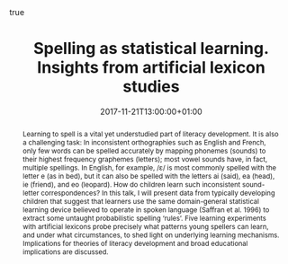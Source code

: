 ---
abstract: "Learning to spell is a vital yet understudied part of literacy development. It is also a challenging task: In inconsistent orthographies such as English and French, only few words can be spelled accurately by mapping phonemes (sounds) to their highest frequency graphemes (letters); most vowel sounds have, in fact, multiple spellings. In English, for example, /ε/ is most commonly spelled with the letter e (as in bed), but it can also be spelled with the letters ai (said), ea (head), ie (friend), and eo (leopard). How do children learn such inconsistent sound-letter correspondences? In this talk, I will present data from typically developing children that suggest that learners use the same domain-general statistical learning device believed to operate in spoken language (Saffran et al. 1996) to extract some untaught probabilistic spelling ‘rules’. Five learning experiments with artificial lexicons probe precisely what patterns young spellers can learn, and under what circumstances, to shed light on underlying learning mechanisms. Implications for theories of literacy development and broad educational implications are discussed."
all_day: false
authors: ["Anna Samara"]
date: "2017-11-21T13:00:00+01:00"
date_end: "2017-11-21T15:00:00+01:00"
event: Departmental seminar series
event_url: 
featured: false
image:
  caption: 
  focal_point: Right
location: Oxford, United Kindgdom
math: true
projects: []
publishDate: "2017-01-01T00:00:00Z"
slides:
summary: "Learning to spell is a vital yet understudied part of literacy development. It is also a challenging task: In inconsistent orthographies such as English and French, only few words can be spelled accurately by mapping phonemes (sounds) to their highest frequency graphemes (letters); most vowel sounds have, in fact, multiple spellings. In English, for example, /ε/ is most commonly spelled with the letter e (as in bed), but it can also be spelled with the letters ai (said), ea (head), ie (friend), and eo (leopard). How do children learn such inconsistent sound-letter correspondences? In this talk, I will present data from typically developing children that suggest that learners use the same domain-general statistical learning device believed to operate in spoken language (Saffran et al. 1996) to extract some untaught probabilistic spelling ‘rules’. Five learning experiments with artificial lexicons probe precisely what patterns young spellers can learn, and under what circumstances, to shed light on underlying learning mechanisms. Implications for theories of literacy development and broad educational implications are discussed."
tags: []
title: Spelling as statistical learning. Insights from artificial lexicon studies
url_code: ""
url_pdf: "files/Oxford_2017.pdf"
url_slides: ""
url_video: ""
---